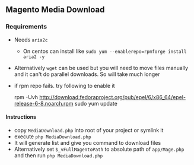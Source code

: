 ## Magento Media Download

### Requirements
* Needs `aria2c`
  * On centos can install like `sudo yum --enablerepo=rpmforge install aria2 -y`
* Alternatively `wget` can be used but you will need to move files manually and it can't do parallel downloads. So will take much longer
* if rpm repo fails. try following to enable it


    rpm -Uvh http://download.fedoraproject.org/pub/epel/6/x86_64/epel-release-6-8.noarch.rpm
    sudo yum update
       
#### Instructions
* copy `MediaDownload.php` into root of your project or symlink it
* execute `php MediaDownload.php`
* It will generate list and give you command to download files
* Alternatively set `$_vFullMagentoPath` to absolute path of `app/Mage.php` and then run `php MediaDownload.php` 
